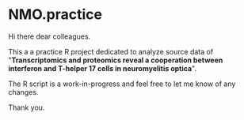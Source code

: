 # NMO.practice
Hi there dear colleagues.

This a a practice R project dedicated to analyze source data of "**Transcriptomics and proteomics reveal a cooperation between interferon and T-helper 17 cells in neuromyelitis optica**".

The R script is a work-in-progress and feel free to let me know of any changes.

Thank you.

